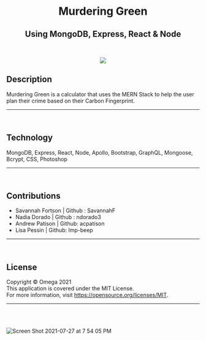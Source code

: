 
<h1 align="center">Murdering Green</h1>
<h2 align="center">Using MongoDB, Express, React & Node</h2>    

<br/>

<p align="center">
<img src="https://img.shields.io/badge/License-MIT-yellow.svg"/>
</p>

## Description 
Murdering Green is a calculator that uses the MERN Stack to help the user plan their crime based on their Carbon Fingerprint.
***
<br>

## Technology
MongoDB, Express, React, Node, Apollo, Bootstrap, GraphQL, Mongoose, Bcrypt, CSS, Photoshop
***
<br>

## Contributions
- Savannah Fortson | Github : SavannahF
- Nadia Dorado | Github : ndorado3
- Andrew Patison | Github: acpatison
- Lisa Pessin | Github: lmp-beep
***
<br>

## License
 Copyright © Omega 2021  
  This application is covered under the MIT License.  
  For more information, visit https://opensource.org/licenses/MIT.
  ***
  <br/><br/>

  ![Screen Shot 2021-07-27 at 7 54 05 PM](https://user-images.githubusercontent.com/77073582/127243036-2046123a-2382-455e-a140-353e23ae039c.png)



